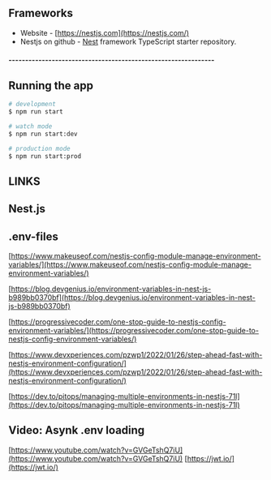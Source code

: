 []()


## Frameworks
- Website - [https://nestjs.com](https://nestjs.com/)
- Nestjs on github - [Nest](https://github.com/nestjs/nest) framework TypeScript starter repository.
#### --------------------------------------------------------------

## Running the app
```bash
# development
$ npm run start

# watch mode
$ npm run start:dev

# production mode
$ npm run start:prod
```

## LINKS

## Nest.js 

## .env-files
[https://www.makeuseof.com/nestjs-config-module-manage-environment-variables/](https://www.makeuseof.com/nestjs-config-module-manage-environment-variables/)

[https://blog.devgenius.io/environment-variables-in-nest-js-b989bb0370bf](https://blog.devgenius.io/environment-variables-in-nest-js-b989bb0370bf)

[https://progressivecoder.com/one-stop-guide-to-nestjs-config-environment-variables/](https://progressivecoder.com/one-stop-guide-to-nestjs-config-environment-variables/)

[https://www.devxperiences.com/pzwp1/2022/01/26/step-ahead-fast-with-nestjs-environment-configuration/](https://www.devxperiences.com/pzwp1/2022/01/26/step-ahead-fast-with-nestjs-environment-configuration/)

[https://dev.to/pitops/managing-multiple-environments-in-nestjs-71l](https://dev.to/pitops/managing-multiple-environments-in-nestjs-71l)

## Video: Asynk .env loading
[https://www.youtube.com/watch?v=GVGeTshQ7iU](https://www.youtube.com/watch?v=GVGeTshQ7iU)
[https://jwt.io/](https://jwt.io/)